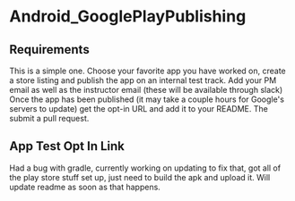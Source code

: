 # Android_GooglePlayPublishing

## Requirements
This is a simple one. Choose your favorite app you have worked on, create a store listing and publish the app on an internal test track. Add your PM email as well as the instructor email (these will be available through slack) Once the app has been published (it may take a couple hours for Google's servers to update) get the opt-in URL and add it to your README. The submit a pull request.

## App Test Opt In Link

Had a bug with gradle, currently working on updating to fix that, got all of the play store stuff set up, just need to build the apk and upload it. Will update readme as soon as that happens.
